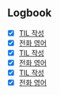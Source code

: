 

## Logbook
- [x] [TIL 작성](things:///show?id=HZ3VC81EgsdSsfCPJitiW6)
- [x] [전화 영어](things:///show?id=VrkRRcFqNB6TVucmi8nTnS)
- [x] [TIL 작성](things:///show?id=2fum7TBVdaZVGejfrZXiUE)
- [x] [전화 영어](things:///show?id=8gWPLMx5oA4jqu2f2RSQUV)
- [x] [TIL 작성](things:///show?id=LWm2UYN1zA11qoWqQV5fzM)
- [x] [전화 영어](things:///show?id=FtpFmRbn1C8bvFjsQ9WoSa)